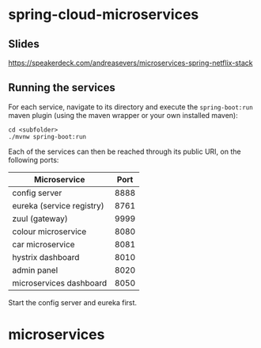 # spring-cloud-microservices

## Slides

https://speakerdeck.com/andreasevers/microservices-spring-netflix-stack

## Running the services

For each service, navigate to its directory and execute the `spring-boot:run` maven plugin (using the maven wrapper or your own installed maven):
```shell
cd <subfolder>
./mvnw spring-boot:run
```

Each of the services can then be reached through its public URI, on the following ports:

Microservice | Port
--- | ---
config server | 8888
eureka (service registry) | 8761
zuul (gateway) | 9999
colour microservice | 8080
car microservice | 8081
hystrix dashboard | 8010
admin panel | 8020
microservices dashboard | 8050

Start the config server and eureka first.
# microservices
